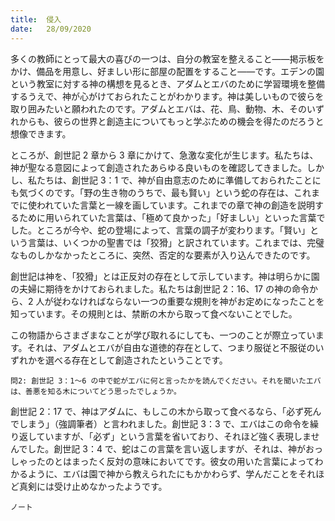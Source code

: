 ```yaml
---
title:  侵入
date:   28/09/2020
---
```


多くの教師にとって最大の喜びの一つは、自分の教室を整えること――掲示板をかけ、備品を用意し、好ましい形に部屋の配置をすること――です。エデンの園という教室に対する神の構想を見るとき、アダムとエバのために学習環境を整備するうえで、神が心がけておられたことがわかります。神は美しいもので彼らを取り囲みたいと願われたのです。アダムとエバは、花、鳥、動物、木、そのいずれからも、彼らの世界と創造主についてもっと学ぶための機会を得たのだろうと想像できます。

ところが、創世記 2 章から 3 章にかけて、急激な変化が生じます。私たちは、神が聖なる意図によって創造されたあらゆる良いものを確認してきました。しかし、私たちは、創世記 3：1 で、神が自由意志のために準備しておられたことにも気づくのです。「野の生き物のうちで、最も賢い」という蛇の存在は、これまでに使われていた言葉と一線を画しています。これまでの章で神の創造を説明するために用いられていた言葉は、「極めて良かった」「好ましい」といった言葉でした。ところが今や、蛇の登場によって、言葉の調子が変わります。「賢い」という言葉は、いくつかの聖書では「狡猾」と訳されています。これまでは、完璧なものしかなかったところに、突然、否定的な要素が入り込んできたのです。

創世記は神を、「狡猾」とは正反対の存在として示しています。神は明らかに園の夫婦に期待をかけておられました。私たちは創世記 2：16、17 の神の命令から、2 人が従わなければならない一つの重要な規則を神がお定めになったことを知っています。その規則とは、禁断の木から取って食べないことでした。

この物語からさまざまなことが学び取れるにしても、一つのことが際立っています。それは、アダムとエバが自由な道徳的存在として、つまり服従と不服従のいずれかを選べる存在として創造されたということです。

`問2: 創世記 3：1～6 の中で蛇がエバに何と言ったかを読んでください。それを聞いたエバは、善悪を知る木についてどう思ったでしょうか。`

創世記 2：17 で、神はアダムに、もしこの木から取って食べるなら、「必ず死んでしまう」（強調筆者）と言われました。創世記 3：3 で、エバはこの命令を繰り返していますが、「必ず」という言葉を省いており、それほど強く表現しませんでした。創世記 3：4 で、蛇はこの言葉を言い返しますが、それは、神がおっしゃったのとはまったく反対の意味においてです。彼女の用いた言葉によってわかるように、エバは園で神から教えられたにもかかわらず、学んだことをそれほど真剣には受け止めなかったようです。

`ノート`